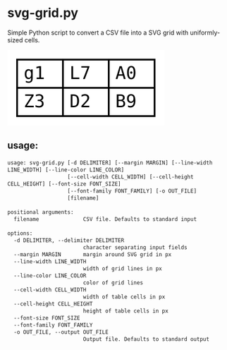 # svg-grid.py

Simple Python script to convert a CSV file into a SVG grid with uniformly-sized cells.

![rectangular grid where every cell contains two characters](sample.svg)

## usage:

```
usage: svg-grid.py [-d DELIMITER] [--margin MARGIN] [--line-width LINE_WIDTH] [--line-color LINE_COLOR]
                   [--cell-width CELL_WIDTH] [--cell-height CELL_HEIGHT] [--font-size FONT_SIZE]
                   [--font-family FONT_FAMILY] [-o OUT_FILE]
                   [filename]

positional arguments:
  filename              CSV file. Defaults to standard input

options:
  -d DELIMITER, --delimiter DELIMITER
                        character separating input fields
  --margin MARGIN       margin around SVG grid in px
  --line-width LINE_WIDTH
                        width of grid lines in px
  --line-color LINE_COLOR
                        color of grid lines
  --cell-width CELL_WIDTH
                        width of table cells in px
  --cell-height CELL_HEIGHT
                        height of table cells in px
  --font-size FONT_SIZE
  --font-family FONT_FAMILY
  -o OUT_FILE, --output OUT_FILE
                        Output file. Defaults to standard output
```
